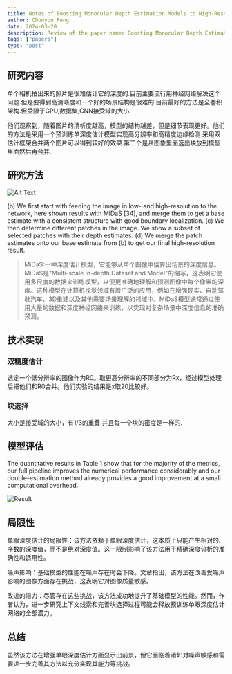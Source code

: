 ```yaml
---
title: Notes of Boosting Monocular Depth Estimation Models to High-Resolution via Content-Adaptive Multi-Resolution Merging
author: Chunyou Peng
date: 2024-03-20
description: Review of the paper named Boosting Monocular Depth Estimation Models to High-Resolution via Content-Adaptive Multi-Resolution Merging
tags: ["papers"]
type: "post"
---
```

## 研究内容

单个相机拍出来的照片是很难估计它的深度的.目前主要流行用神经网络解决这个问题.但是要得到高清晰度和一个好的场景结构是很难的.目前最好的方法是全卷积架构.但受限于GPU,数据集,CNN接受域的大小.

他们观察到，随着图片的清析度越高，模型的结构越差，但是细节表现更好。他们的方法是采用一个预训练单深度估计模型实现高分辨率和高精度边缘检测.采用双估计框架合并两个图片可以得到较好的效果.第二个是从图象里面选出块放到模型里面然后再合并.

## 研究方法

![Alt Text](/img/process.png ) 

(b) We first start with feeding the image in low- and high-resolution to the network, here shown results with MiDaS [34], and merge them to get a base estimate with a consistent structure with good boundary localization. (c) We then determine different patches in the image. We show a subset of selected patches with their depth estimates. (d) We merge the patch estimates onto our base estimate from (b) to get our final high-resolution result.

> MiDaS:一种深度估计模型，它能够从单个图像中估算出场景的深度信息。MiDaS是"Multi-scale in-depth Dataset and Model"的缩写，这表明它使用多尺度的数据来训练模型，以便更准确地理解和预测图像中每个像素的深度。这种模型在计算机视觉领域有着广泛的应用，例如在增强现实、自动驾驶汽车、3D重建以及其他需要场景理解的领域中。MiDaS模型通常通过使用大量的数据和深度神经网络来训练，以实现对复杂场景中深度信息的准确预测。

## 技术实现

### 双精度估计

选定一个低分辨率的图像作为R0。取更高分辨率的不同部分为Rx，经过模型处理后把他们和R0合并。他们实验的结果是x取20比较好。

### 块选择

大小是接受域的大小，有1/3的重叠.并且每一个块的密度是一样的.

## 模型评估

The quantitative results in Table 1 show that for the majority of the metrics, our full pipeline improves the numerical performance considerably and our double-estimation method already provides a good improvement at a small computational overhead.

![Result](/img/model-results.png ) 

## 局限性

单眼深度估计的局限性：该方法依赖于单眼深度估计，这本质上只能产生相对的、序数的深度值，而不是绝对深度值。这一限制影响了该方法用于精确深度分析的准确性和适用性。

噪声影响：基础模型的性能在噪声存在时会下降。文章指出，该方法在改善受噪声影响的图像方面存在挑战，这表明它对图像质量敏感。

改进的潜力：尽管存在这些挑战，该方法成功地提升了基础模型的性能。然而，作者认为，进一步研究上下文线索和完善块选择过程可能会释放预训练单眼深度估计网络的全部潜力。

## 总结 

虽然该方法在增强单眼深度估计方面显示出前景，但它面临着诸如对噪声敏感和需要进一步完善其方法以充分实现其能力等挑战。
